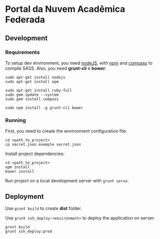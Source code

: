 # Portal da Nuvem Acadêmica Federada

## Development

### Requirements

To setup dev environment, you need [nodeJS](https://nodejs.org/), with [npm](https://www.npmjs.com/) and [compass](http://compass-style.org/) to compile SASS. Also, you need **grunt-cli** e **bower**:

```
sudo apt-get install nodejs
sudo apt-get install npm

sudo apt-get install ruby-full
sudo gem update --system
sudo gem install compass

sudo npm install -g grunt-cli bower
```

### Running

First, you need to create the environment configuration file:

```
cd <path_to_project>
cp secret.json.exemple secret.json
```

Install project dependencies:

```
cd <path_to_project>
npm install
bower install
```

Run project on a local development server with `grunt serve`.

## Deployment

Use `grunt build` to create **dist** folder.

Use `grunt ssh_deploy:<environment>` to deploy the application on server:

```
grunt build
grunt ssh_deploy:prod
```
